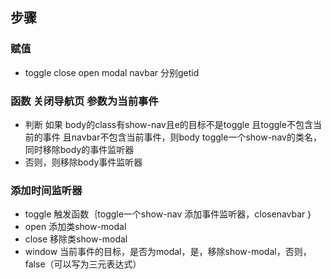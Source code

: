 ## 步骤
### 赋值
- toggle close open modal navbar 分别getid
### 函数 关闭导航页 参数为当前事件
- 判断 如果 body的class有show-nav且e的目标不是toggle 且toggle不包含当前的事件 且navbar不包含当前事件，则body toggle一个show-nav的类名，同时移除body的事件监听器
- 否则，则移除body事件监听器
### 添加时间监听器
- toggle 触发函数｛toggle一个show-nav   添加事件监听器，closenavbar ｝
- open 添加类show-modal
- close 移除类show-modal
- window 当前事件的目标，是否为modal，是，移除show-modal，否则，false（可以写为三元表达式） 